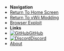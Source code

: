 - **Navigation**
- [Return To Home Screen](user-guide/introduction)
- [Return To vWii Modding](vwii/vwii-modding)
- [Browser Exploit](user-guide/vwii/browser-exploit)
- **Links**
- [![GitHub](https://icongram.jgog.in/simple/github.svg?color=808080&size=16)GitHub](https://github.com//huhenU/WiiUGuide)
- [![Discord](https://icongram.jgog.in/simple/discord.svg?colored&size=16)Discord](https://discord.gg/C29hYvh)
- [About](extras/about)